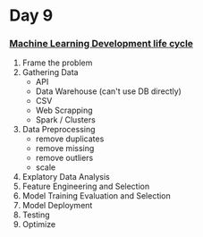 # Day 9

### [Machine Learning Development life cycle](https://www.youtube.com/watch?v=iDbhQGz_rEo&list=PLKnIA16_Rmvbr7zKYQuBfsVkjoLcJgxHH&index=9)

1. Frame the problem
2. Gathering Data
    - API
    - Data Warehouse (can't use DB directly)
    - CSV
    - Web Scrapping
    - Spark / Clusters
3. Data Preprocessing
    - remove duplicates
    - remove missing
    - remove outliers
    - scale
4. Explatory Data Analysis
5. Feature Engineering and Selection
6. Model Training Evaluation and Selection
7. Model Deployment
8. Testing
9. Optimize